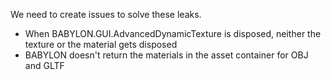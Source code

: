We need to create issues to solve these leaks.

- When BABYLON.GUI.AdvancedDynamicTexture is disposed, neither the texture or the material gets disposed
- BABYLON doesn't return the materials in the asset container for OBJ and GLTF
